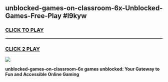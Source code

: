 
## unblocked-games-on-classroom-6x-Unblocked-Games-Free-Play #l9kyw
<h3>
<a href="https://us.freeplayer.one?title=unblocked-games-on-classroom-6x&ref=9M">CLICK TO PLAY</a></h3>
<hr>

<h3>
<a href="https://us.freeplayer.one?title=unblocked-games-on-classroom-6x&ref=9M">CLICK 2 PLAY</a>
  
</h3>

<a href="https://us.freeplayer.one?title=unblocked-games-on-classroom-6x&ref=9M"><img src="https://clearcache.store/games.png"></a>


**unblocked-games-on-classroom-6x games unblocked: Your Gateway to Fun and Accessible Online Gaming**
